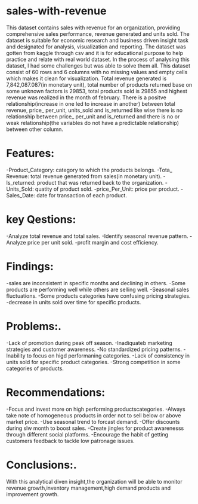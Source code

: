 # sales-with-revenue
This dataset contains sales with revenue for an organization, providing comprehensive sales performance, revenue generated and units sold. The dataset is suitable for economic research and business driven insight task and designated for analysis, visualization and reporting. The dataset was gotten from kaggle through csv and it is for educational purpose to help practice and relate with real world dataset.
In the process of analysing this dataset, I had some challenges but was able to solve them all. This dataset consist of 60 rows and 6 columns with no missing values and empty cells which makes it clean for visualization.
Total revenue generated is 7,842,087.087(in monetary unit), total number of products returned base on some unknown factors is 29853, total products sold is 29855 and highest revenue was realized in the month of february. There is a positve relationship(increase in one led to increase in another) between total revenue, price_ per_unit, units_sold and is_returned like wise there is no relationship between price_ per_unit and is_returned and there is no or weak relationship(the variables do not have a predictable relationship) between other column.
# Features:
-Product_Category: category to which the products belongs.
-Tota_ Revenue: total revenue generated from sales(in monetary unit).
-Is_returned: product that was returned back to the organization.
-Units_Sold: quatity of product sold.
-price_Per_Unit: price per product.
-Sales_Date: date for transaction of each product.
# key Qestions:
-Analyze total revenue and total sales.
-Identify seasonal revenue pattern.
-Analyze price per unit sold.
-profit margin and cost efficiency.
# Findings:
-sales are inconsistent in specific months and declining in others.
-Some products are performing well while others are selling well.
-Seasonal sales fluctuations.
-Some products categories have confusing pricing strategies.
-decrease in units sold over time for specific products.
# Problems:.
-Lack of promotion during peak off season.
-Inadiquateb marketing strategies and customer awareness.
-No standardized pricing patterns.
-Inability to focus on higd performaning categories.
-Lack of consistency in units sold for specific product categories.
-Strong competition in some categories of products.
# Recommendations:
-Focus and invest more on high performing productscategories.
-Always take note of homogeneous products in order not to sell below or above market price.
-Use seasonal trend to forcast demand.
-Offer discounts during slw month to boost sales.
-Create jingles for product awarenesss through different social platforms.
-Encourage the habit of getting customers feedback to tackle low patronage issues.
# Conclusions:.
With this analytical diven insight,the organization will be able to monitor revenue growth,inventory management,high demand products and improvement growth.


